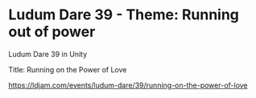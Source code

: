# Ludum Dare 39 - Theme: Running out of power
Ludum Dare 39 in Unity

Title: Running on the Power of Love

https://ldjam.com/events/ludum-dare/39/running-on-the-power-of-love
